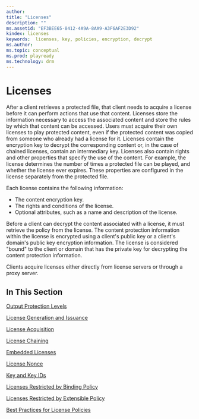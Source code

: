 ```yaml
---
author:
title: "Licenses"
description: ""
ms.assetid: "EF3BEE65-8412-4A9A-8AA9-A3F6AF2E3D92"
kindex: licenses
keywords:  licenses, key, policies, encryption, decrypt
ms.author:
ms.topic: conceptual
ms.prod: playready
ms.technology: drm
---
```



# Licenses

After a client retrieves a protected file, that client needs to acquire a license before it can perform actions that use that content. Licenses store the information necessary to access the associated content and store the rules by which that content can be accessed. Users must acquire their own licenses to play protected content, even if the protected content was copied from someone who already had a license for it. Licenses contain the encryption key to decrypt the corresponding content or, in the case of chained licenses, contain an intermediary key. Licenses also contain rights and other properties that specify the use of the content. For example, the license determines the number of times a protected file can be played, and whether the license ever expires. These properties are configured in the license separately from the protected file.

Each license contains the following information:

   *  The content encryption key.
   *  The rights and conditions of the license.
   *  Optional attributes, such as a name and description of the license.

Before a client can decrypt the content associated with a license, it must retrieve the policy from the license. The content protection information within the license is encrypted using a client's public key or a client's domain's public key encryption information. The license is considered "bound" to the client or domain that has the private key for decrypting the content protection information.

Clients acquire licenses either directly from license servers or through a proxy server.

## In This Section

[Output Protection Levels](outputprotectionlevels.md)

[License Generation and Issuance](licensegenerationandissuance.md)

[License Acquisition](licenseacquisition.md)

[License Chaining](licensechaining.md)

[Embedded Licenses](embeddedlicenses.md)

[License Nonce](licensenonce.md)

[Key and Key IDs](keyandkeyidskids1.md)

[Licenses Restricted by Binding Policy](licensesrestrictedbybindingpolicy.md)

[Licenses Restricted by Extensible Policy](licensesrestrictedbyextensiblepolicy.md)

[Best Practices for License Policies](bestpractices.md)
